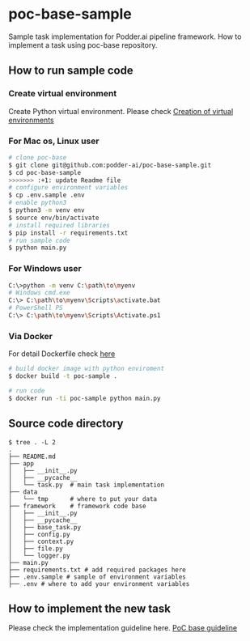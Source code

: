 # poc-base-sample

Sample task implementation for Podder.ai pipeline framework.
How to implement a task using poc-base repository.

## How to run sample code

### Create virtual environment

Create Python virtual environment. Please check [Creation of virtual environments](https://docs.python.org/3/library/venv.html)

### For Mac os, Linux user

```bash
# clone poc-base
$ git clone git@github.com:podder-ai/poc-base-sample.git
$ cd poc-base-sample
>>>>>>> :+1: update Readme file
# configure environment variables
$ cp .env.sample .env
# enable python3
$ python3 -m venv env
$ source env/bin/activate
# install required libraries
$ pip install -r requirements.txt
# run sample code
$ python main.py
```

### For Windows user

```bash
C:\>python -m venv C:\path\to\myenv
# Windows cmd.exe
C:\> C:\path\to\myenv\Scripts\activate.bat
# PowerShell PS
C:\> C:\path\to\myenv\Scripts\Activate.ps1
```

### Via Docker

For detail Dockerfile check [here](./Dockerfile)

```bash
# build docker image with python enviroment
$ docker build -t poc-sample .

# run code
$ docker run -ti poc-sample python main.py
```

## Source code directory

```
$ tree . -L 2
.
├── README.md
├── app
│   ├── __init__.py
│   ├── __pycache__
│   └── task.py  # main task implementation
├── data
│   └── tmp      # where to put your data 
├── framework    # framework code base
│   ├── __init__.py
│   ├── __pycache__
│   ├── base_task.py
│   ├── config.py
│   ├── context.py
│   ├── file.py
│   └── logger.py
├── main.py
├── requirements.txt # add required packages here
├── .env.sample # sample of environment variables 
├── .env # where to add your environment variables 
```

## How to implement the new task

Please check the implementation guideline here. [PoC base guideline](https://github.com/podder-ai/poc-base)
